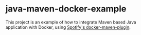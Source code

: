 # java-maven-docker-example

This project is an example of how to integrate Maven based Java application with Docker, using [Spotify's docker-maven-plugin](https://github.com/spotify/docker-maven-plugin).
